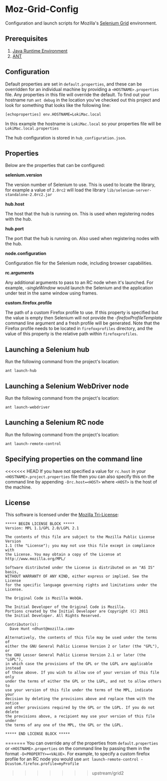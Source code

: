 Moz-Grid-Config
===============

Configuration and launch scripts for Mozilla's [Selenium Grid] environment.

[Selenium Grid]: http://selenium-grid.seleniumhq.org/

Prerequisites
-------------

  1. [Java Runtime Environment]
  2. [ANT]

[Java Runtime Environment]: http://www.oracle.com/technetwork/java/javase/downloads/index.html
[ANT]: http://ant.apache.org/

Configuration
-------------

Default properties are set in `default.properties`, and these can be overridden
for an individual machine by providing a `<HOSTNAME>.properties` file. Any
properties in this file will override the default. To find out your hostname
run `ant debug` in the location you've checked out this project and look for
something that looks like the following line:

    [echoproperties] env.HOSTNAME=LokiMac.local

In this example the hostname is `LokiMac.local` so your properties file will be
`LokiMac.local.properties`

The hub configuration is stored in `hub_configuration.json`.

Properties
----------

Below are the properties that can be configured:

**selenium.version**

The version number of Selenium to use. This is used to locate the library,
for example a value of `2.0rc2` will load the library
`lib/selenium-server-standalone-2.0rc2.jar`

**hub.host**

The host that the hub is running on. This is used when registering nodes with
the hub.

**hub.port**

The port that the hub is running on. Also used when registering nodes with the
hub.

**node.configuration**

Configuration file for the Selenium node, including browser capabilities.

**rc.arguments**

Any additional arguments to pass to an RC node when it's launched. For
example, *-singleWindow* would launch the Selenium and the application under
test in the same window using frames.

**custom.firefox.profile**

The path of a custom Firefox profile to use. If this property is specified but
the value is empty then Selenium will not provide the *-firefoxProfileTemplate*
command line argument and a fresh profile will be generated. Note that the
Firefox profile needs to be located in `firefoxprofiles` directory, and the
value of this property is the relative path within `firefoxprofiles`.

Launching a Selenium hub
------------------------

Run the following command from the project's location:

    ant launch-hub

Launching a Selenium WebDriver node
-----------------------------------

Run the following command from the project's location:

    ant launch-webdriver

Launching a Selenium RC node
----------------------------

Run the following command from the project's location:

    ant launch-remote-control

Specifying properties on the command line
-----------------------------------------

<<<<<<< HEAD
If you have not specified a value for `rc.host` in your
`<HOSTNAME>.project.properties` file then you can also specify this on the
command line by appending `-Drc.host=<HOST>` where `<HOST>` is the host of the
machine.

License
-------
This software is licensed under the [Mozilla Tri-License][MPL]:

    ***** BEGIN LICENSE BLOCK *****
    Version: MPL 1.1/GPL 2.0/LGPL 2.1

    The contents of this file are subject to the Mozilla Public License Version
    1.1 (the "License"); you may not use this file except in compliance with
    the License. You may obtain a copy of the License at
    http://www.mozilla.org/MPL/

    Software distributed under the License is distributed on an "AS IS" basis,
    WITHOUT WARRANTY OF ANY KIND, either express or implied. See the License
    for the specific language governing rights and limitations under the
    License.

    The Original Code is Mozilla WebQA.

    The Initial Developer of the Original Code is Mozilla.
    Portions created by the Initial Developer are Copyright (C) 2011
    the Initial Developer. All Rights Reserved.

    Contributor(s):
      Dave Hunt <dhunt@mozilla.com>

    Alternatively, the contents of this file may be used under the terms of
    either the GNU General Public License Version 2 or later (the "GPL"), or
    the GNU Lesser General Public License Version 2.1 or later (the "LGPL"),
    in which case the provisions of the GPL or the LGPL are applicable instead
    of those above. If you wish to allow use of your version of this file only
    under the terms of either the GPL or the LGPL, and not to allow others to
    use your version of this file under the terms of the MPL, indicate your
    decision by deleting the provisions above and replace them with the notice
    and other provisions required by the GPL or the LGPL. If you do not delete
    the provisions above, a recipient may use your version of this file under
    the terms of any one of the MPL, the GPL or the LGPL.

    ***** END LICENSE BLOCK *****

[MPL]: http://www.mozilla.org/MPL/
=======
You can override any of the properties from `default.properties` or
`<HOSTNAME>.properties` on the command line by passing them in the format
`-D<PROPERTY>=<VALUE>`. For example, to specify a custom firefox profile for an
RC node you would use `ant launch-remote-control
-Dcustom.firefox.profile=myProfile`
>>>>>>> upstream/grid2
